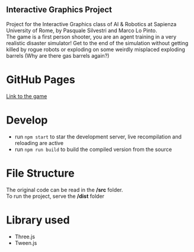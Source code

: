 ## Interactive Graphics Project

Project for the Interactive Graphics class of AI & Robotics at Sapienza University of Rome, by Pasquale Silvestri and Marco Lo Pinto.\
The game is a first person shooter, you are an agent training in a very realistic disaster simulator! Get to the end of the simulation without getting killed by rogue robots or exploding on some weirdly misplaced exploding barrels (Why are there gas barrels again?)

# GitHub Pages 
[Link to the game](https://sapienzainteractivegraphicscourse.github.io/final-project-beatstep/dist/)

# Develop
* run `npm start` to star the development server, live recompilation and reloading are active
* run `npm run build` to build the compiled version from the source

# File Structure

The original code can be read in the __/src__ folder.\
To run the project, serve the __/dist__ folder

# Library used

- Three.js
- Tween.js